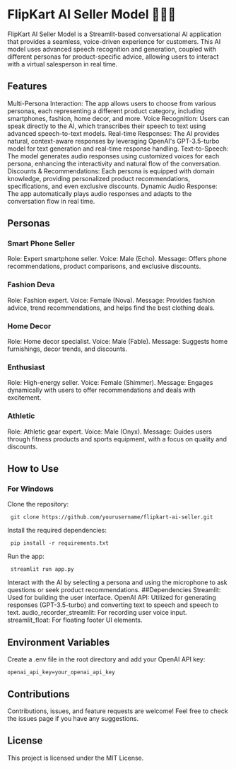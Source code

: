# FlipKart AI Seller Model 🧑🏻‍💼
FlipKart AI Seller Model is a Streamlit-based conversational AI application that provides a seamless, voice-driven experience for customers. This AI model uses advanced speech recognition and generation, coupled with different personas for product-specific advice, allowing users to interact with a virtual salesperson in real time.

## Features
Multi-Persona Interaction: The app allows users to choose from various personas, each representing a different product category, including smartphones, fashion, home decor, and more.
Voice Recognition: Users can speak directly to the AI, which transcribes their speech to text using advanced speech-to-text models.
Real-time Responses: The AI provides natural, context-aware responses by leveraging OpenAI's GPT-3.5-turbo model for text generation and real-time response handling.
Text-to-Speech: The model generates audio responses using customized voices for each persona, enhancing the interactivity and natural flow of the conversation.
Discounts & Recommendations: Each persona is equipped with domain knowledge, providing personalized product recommendations, specifications, and even exclusive discounts.
Dynamic Audio Response: The app automatically plays audio responses and adapts to the conversation flow in real time.
## Personas
### Smart Phone Seller

Role: Expert smartphone seller.
Voice: Male (Echo).
Message: Offers phone recommendations, product comparisons, and exclusive discounts.

### Fashion Deva

Role: Fashion expert.
Voice: Female (Nova).
Message: Provides fashion advice, trend recommendations, and helps find the best clothing deals.

### Home Decor

Role: Home decor specialist.
Voice: Male (Fable).
Message: Suggests home furnishings, decor trends, and discounts.

### Enthusiast

Role: High-energy seller.
Voice: Female (Shimmer).
Message: Engages dynamically with users to offer recommendations and deals with excitement.

### Athletic

Role: Athletic gear expert.
Voice: Male (Onyx).
Message: Guides users through fitness products and sports equipment, with a focus on quality and discounts.
## How to Use
### For Windows
Clone the repository:

`
git clone https://github.com/yourusername/flipkart-ai-seller.git`

Install the required dependencies:

`
pip install -r requirements.txt`

Run the app:

`
streamlit run app.py`

Interact with the AI by selecting a persona and using the microphone to ask questions or seek product recommendations.
##Dependencies
Streamlit: Used for building the user interface.
OpenAI API: Utilized for generating responses (GPT-3.5-turbo) and converting text to speech and speech to text.
audio_recorder_streamlit: For recording user voice input.
streamlit_float: For floating footer UI elements.

## Environment Variables
Create a .env file in the root directory and add your OpenAI API key:

`
openai_api_key=your_openai_api_key
`
## Contributions
Contributions, issues, and feature requests are welcome! Feel free to check the issues page if you have any suggestions.

## License
This project is licensed under the MIT License.
